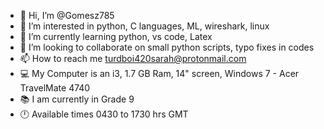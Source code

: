 - 👋 Hi, I’m @Gomesz785
- 👀 I’m interested in python, C languages, ML, wireshark, linux
- 🌱 I’m currently learning python, vs code, Latex
- 💞️ I’m looking to collaborate on small python scripts, typo fixes in codes 
- 📫 How to reach me turdboi420sarah@protonmail.com
- 💻 My Computer is an i3, 1.7 GB Ram, 14" screen, Windows 7 - Acer TravelMate 4740
- 📚 I am currently in Grade 9
- 🕛 Available times 0430 to 1730 hrs GMT
<!---
Gomesz785/Gomesz785 is a ✨ special ✨ repository because its `README.md` (this file) appears on your GitHub profile.
You can click the Preview link to take a look at your changes.
--->
